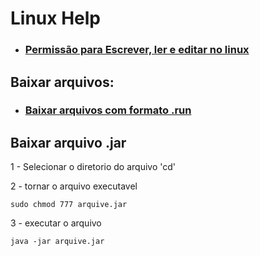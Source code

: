 # Linux Help

- ### <a href="arquives/nivel-acess.md"> Permissão para Escrever, ler e editar no linux </a>

## Baixar arquivos:

- ### <a href="">Baixar arquivos com formato .run </a>



## Baixar arquivo .jar

1 - Selecionar o diretorio do arquivo 'cd'

2 - tornar o arquivo executavel
~~~
sudo chmod 777 arquive.jar
~~~

3 - executar o arquivo
~~~
java -jar arquive.jar
~~~


